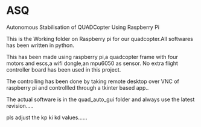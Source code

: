 # ASQ
Autonomous Stabilisation of QUADCopter Using Raspberry Pi

This is the Working folder on Raspberry pi for our quadcopter.All softwares has been written in python.

This has been made using raspberry pi,a quadcopter frame with four motors and escs,a wifi dongle,an mpu6050 as sensor.
No extra flight controller board has been used in this project.

The controlling has been done by taking remote desktop over VNC of raspberry pi and controllled through a tkinter based app..

The actual software is in the quad_auto_gui folder and always use the latest revision.....

pls adjust the kp ki kd values......
